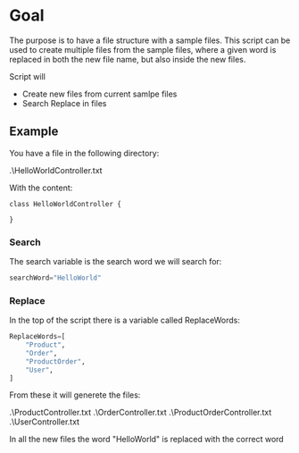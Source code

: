# Goal
The purpose is to have a file structure with a sample files.
This script can be used to create multiple files from the sample files, where a given word is replaced in both the new file name, but also inside the new files.

Script will
- Create new files from current samlpe files
- Search Replace in files

## Example

You have a file in the following directory:

.\HelloWorldController.txt

With the content:

```
class HelloWorldController {

}
```

### Search
The search variable is the search word we will search for:

```python
searchWord="HelloWorld"
```

### Replace

In the top of the script there is a variable called ReplaceWords:

```python
ReplaceWords=[
    "Product",
    "Order",
    "ProductOrder",
    "User",
]
```

From these it will generete the files:

.\ProductController.txt
.\OrderController.txt
.\ProductOrderController.txt
.\UserController.txt


In all the new files the word "HelloWorld" is replaced with the correct word